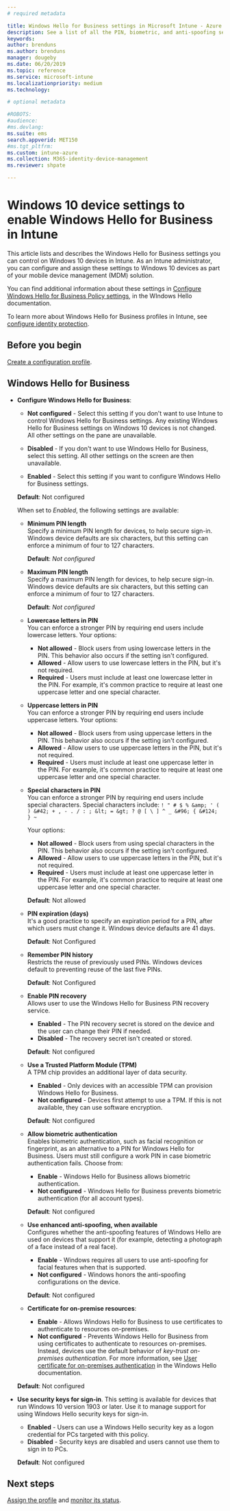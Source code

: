 ```yaml
---
# required metadata

title: Windows Hello for Business settings in Microsoft Intune - Azure | Microsoft Docs
description: See a list of all the PIN, biometric, and anti-spoofing settings in an identity protection profile to use and configure Windows Hello for Business on Windows 10 devices in Microsoft Intune.
keywords:
author: brenduns
ms.author: brenduns
manager: dougeby
ms.date: 06/20/2019
ms.topic: reference
ms.service: microsoft-intune
ms.localizationpriority: medium
ms.technology:

# optional metadata

#ROBOTS:
#audience:
#ms.devlang:
ms.suite: ems
search.appverid: MET150
#ms.tgt_pltfrm:
ms.custom: intune-azure
ms.collection: M365-identity-device-management
ms.reviewer: shpate

---
```


# Windows 10 device settings to enable Windows Hello for Business in Intune

This article lists and describes the Windows Hello for Business settings you can control on Windows 10 devices in Intune. As an Intune administrator, you can configure and assign these settings to Windows 10 devices as part of your mobile device management (MDM) solution. 

You can find additional information about these settings in [Configure Windows Hello for Business Policy settings](https://docs.microsoft.com/windows/security/identity-protection/hello-for-business/hello-cert-trust-policy-settings), in the WIndows Hello documentation.


To learn more about Windows Hello for Business profiles in Intune, see [configure identity protection](identity-protection-configure.md).

## Before you begin

[Create a configuration profile](identity-protection-configure.md#create-the-device-profile).

## Windows Hello for Business
- **Configure Windows Hello for Business**:
  - **Not configured** - Select this setting if you don't want to use Intune to control Windows Hello for Business settings. Any existing Windows Hello for Business settings on Windows 10 devices is not changed. All other settings on the pane are unavailable.

  - **Disabled** - If you don't want to use Windows Hello for Business, select this setting. All other settings on the screen are then unavailable.
  - **Enabled** - Select this setting if you want to configure Windows Hello for Business settings.  
  
  **Default**: Not configured

  When set to *Enabled*, the following settings are available:

    - **Minimum PIN length**  
     Specify a minimum PIN length for devices, to help secure sign-in. Windows device defaults are six characters, but this setting can enforce a minimum of four to 127 characters. 
  
      **Default**: *Not configured*

    - **Maximum PIN length**  
    Specify a maximum PIN length for devices, to help secure sign-in. Windows device defaults are six characters, but this setting can enforce a minimum of four to 127 characters.  

      **Default**: *Not configured*  

    - **Lowercase letters in PIN**  
      You can enforce a stronger PIN by requiring end users include lowercase letters. Your options:

      - **Not allowed** - Block users from using lowercase letters in the PIN. This behavior also occurs if the setting isn't configured.
      - **Allowed** - Allow users to use lowercase letters in the PIN, but it's not required.
      - **Required** - Users must include at least one lowercase letter in the PIN. For example, it's common practice to require at least one uppercase letter and one special character.

    - **Uppercase letters in PIN**  
    You can enforce a stronger PIN by requiring end users include uppercase letters. Your options:

      - **Not allowed** - Block users from using uppercase letters in the PIN. This behavior also occurs if the setting isn't configured.
      - **Allowed** - Allow users to use uppercase letters in the PIN, but it's not required.
      - **Required** - Users must include at least one uppercase letter in the PIN. For example, it's common practice to require at least one uppercase letter and one special character.

    - **Special characters in PIN**  
    You can enforce a stronger PIN by requiring end users include special characters. Special characters include: `! " # $ % &amp; ' ( ) &#42; + , - . / : ; &lt; = &gt; ? @ [ \ ] ^ _ &#96; { &#124; } ~`  
 
      Your options:
      - **Not allowed** - Block users from using special characters in the PIN. This behavior also occurs if the setting isn't configured.
      - **Allowed** - Allow users to use uppercase letters in the PIN, but it's not required.
      - **Required** - Users must include at least one uppercase letter in the PIN. For example, it's common practice to require at least one uppercase letter and one special character.

      **Default**: Not allowed

  - **PIN expiration (days)**  
      It's a good practice to specify an expiration period for a PIN, after which users must change it. Windows device defaults are 41 days.

    **Default**: Not Configured

  - **Remember PIN history**  
    Restricts the reuse of previously used PINs. Windows devices default to preventing reuse of the last five PINs.  

    **Default**: Not Configured  

  - **Enable PIN recovery**   
    Allows user to use the Windows Hello for Business PIN recovery service. 
    
    - **Enabled** - The PIN recovery secret is stored on the device and the user can change their PIN if needed.  
    - **Disabled** - The recovery secret isn't created or stored.

    **Default**: Not configured

  - **Use a Trusted Platform Module (TPM)**   
    A TPM chip provides an additional layer of data security.  

    - **Enabled** - Only devices with an accessible TPM can provision Windows Hello for Business.
    - **Not configured** - Devices first attempt to use a TPM. If this is not available, they can use software encryption.
    
    **Default**: Not configured

  - **Allow biometric authentication**  
     Enables biometric authentication, such as facial recognition or fingerprint, as an alternative to a PIN for Windows Hello for Business. Users must still configure a work PIN in case biometric authentication fails. Choose from:

    - **Enable** - Windows Hello for Business allows biometric authentication.
    - **Not configured** - Windows Hello for Business prevents biometric authentication (for all account types).

    **Default**: Not configured

  - **Use enhanced anti-spoofing, when available**  
    Configures whether the anti-spoofing features of Windows Hello are used on devices that support it (for example, detecting a photograph of a face instead of a real face).  
    - **Enable** - Windows requires all users to use anti-spoofing for facial features when that is supported.
    - **Not configured** - Windows honors the anti-spoofing configurations on the device.

    **Default**: Not configured

  - **Certificate for on-premise resources**: 

    - **Enable** - Allows Windows Hello for Business to use certificates to authenticate to resources on-premises.
    - **Not configured** - Prevents Windows Hello for Business from using certificates to authenticate to resources on-premises. Instead, devices use the default behavior of *key-trust on-premises authentication*. For more information, see [User certificate for on-premises authentication](https://docs.microsoft.com/windows/security/identity-protection/hello-for-business/hello-cert-trust-policy-settings#use-certificate-for-on-premises-authentication) in the Windows Hello documentation.  

  **Default**: Not configured

- **Use security keys for sign-in**. This setting is available for devices that run Windows 10 version 1903 or later. Use it to manage support for using Windows Hello security keys for sign-in.  
  - **Enabled** - Users can use a Windows Hello security key as a logon credential for PCs targeted with this policy. 
  - **Disabled** - Security keys are disabled and users cannot use them to sign in to PCs.   

  **Default**: Not configured


<!--   
- **Configure Windows Hello for Business**: To use this feature and configure its settings, choose **Enable**.
- **Minimum PIN length**: Enter the minimum PIN length you want to allow on the devices. The default PIN length is six characters. The minimum PIN length is four (4) characters.
- **Maximum PIN length**: Enter the maximum PIN length you want to allow on the devices. The default PIN length is six (6) characters. The maximum PIN length is 127 characters.  
- **Lowercase letters in PIN**: You can enforce a stronger PIN by requiring end users include lowercase letters. Your options:

  - **Not allowed** (default): Block users from using lowercase letters in the PIN. This behavior also occurs if the setting isn't configured.
  - **Allowed**: Allow users to use lowercase letters in the PIN, but it's not required.
  - **Required**: Users must include at least one lowercase letter in the PIN. For example, it's common practice to require at least one uppercase letter and one special character.

- **Uppercase letters in PIN**: You can enforce a stronger PIN by requiring end users include uppercase letters. Your options:

  - **Not allowed** (default): Block users from using uppercase letters in the PIN. This behavior also occurs if the setting isn't configured.
  - **Allowed**: Allow users to use uppercase letters in the PIN, but it's not required.
  - **Required**: Users must include at least one uppercase letter in the PIN. For example, it's common practice to require at least one uppercase letter and one special character.

- **Special characters in PIN**: You can enforce a stronger PIN by requiring end users include special characters. Your options:

  - **Not allowed** (default): Block users from using special characters in the PIN. This behavior also occurs if the setting isn't configured.
    Special characters include: `! " # $ % &amp; ' ( ) &#42; + , - . / : ; &lt; = &gt; ? @ [ \ ] ^ _ &#96; { &#124; } ~`
  - **Allowed**: Allow users to use uppercase letters in the PIN, but it's not required.
  - **Required**: Users must include at least one uppercase letter in the PIN. For example, it's common practice to require at least one uppercase letter and one special character.

- **PIN expiration (days)**: It's a good practice to specify an expiration period for a PIN, after which users must change it. The default is 41 days.

- **Remember PIN history**: Restricts the reuse of previously used PINs. By default, the last 5 PINs can't be reused.  
- **Enable PIN recovery**: Allows the user to change their PIN by using the Windows Hello for Business PIN recovery service.

       - **Enable**: The cloud service encrypts a PIN recovery secret to store on the device. The user can change their PIN if needed.  
       - **Not configured** (default): A PIN recovery secret is not created or stored. If the user's PIN is forgotten, the only way to get a new PIN is by deleting the existing PIN and creating a new one. The user will need to re-register with any services the old PIN provided access to.  

- **Use a Trusted Platform Module (TPM)**: A TPM chip provides an additional layer of data security. Choose one of the following values:  
  - **Enable**: Only devices with an accessible TPM can provision Windows Hello for Business.
  - **Not configured**: All devices can provision Windows Hello for Business, even when there's no usable TPM. Devices will first try to use a TPM, but if one is unavailable, devices can use software encryption.  

- **Allow biometric authentication**: Enables biometric authentication, such as facial recognition or fingerprint, as an alternative to a PIN for Windows Hello for Business. Users must still configure a work PIN in case biometric authentication fails. Choose from:

  - **Enable**: Windows Hello for Business allows biometric authentication.
  - **Not configured** (default): Windows Hello for Business prevents biometric authentication (for all account types).

- **Use enhanced anti-spoofing, when available**: Choose if anti-spoofing features of Windows Hello are used on devices that support it. For example, detect a photograph of a face instead of a real face.

  - **Enable**: Windows requires all users to use anti-spoofing for facial features when that is supported.  
  - **Not configured** (default): Windows honors the anti-spoofing configurations on the device.

- **Certificate for on-premise resources**: 

  - **Enable**: Allows Windows Hello for Business to use certificates to authenticate to resources on-premises.
  - **Not configured** (default): Prevents Windows Hello for Business from using certificates to authenticate to resources on-premises. Instead, devices use the default behavior of *key-trust on-premises authentication*. For more information, see [User certificate for on-premises authentication](https://docs.microsoft.com/windows/security/identity-protection/hello-for-business/hello-cert-trust-policy-settings#use-certificate-for-on-premises-authentication) in the Windows Hello documentation.  

-->   

## Next steps

[Assign the profile](device-profile-assign.md) and [monitor its status](device-profile-monitor.md).
